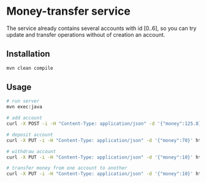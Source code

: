 # Money-transfer service

The service already contains several accounts with id [0..6], 
so you can try update and transfer operations without of creation an account.

## Installation



```bash
mvn clean compile

```

## Usage

```bash
# run server
mvn exec:java

# add account
curl -X POST -i -H "Content-Type: application/json" -d '{"money":125.8}' http://localhost:8080/v1/account

# deposit account
curl -X PUT -i -H "Content-Type: application/json" -d '{"money":70}' http://localhost:8080/v1/account/deposit/3

# withdraw account
curl -X PUT -i -H "Content-Type: application/json" -d '{"money":10}' http://localhost:8080/v1/account/withdraw/3

# transfer money from one account to another
curl -X PUT -i -H "Content-Type: application/json" -d '{"money":10}' http://localhost:8080/v1/account/transfer/4/6
```
